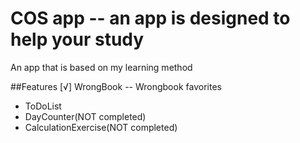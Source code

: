 # COS app -- an app is designed to help your study
An app that is based on my learning method

##Features
[√] WrongBook
-- Wrongbook favorites
- ToDoList
- DayCounter(NOT completed)
- CalculationExercise(NOT completed)
